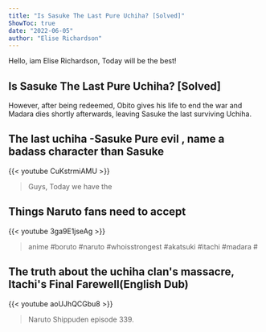```yaml
---
title: "Is Sasuke The Last Pure Uchiha? [Solved]"
ShowToc: true 
date: "2022-06-05"
author: "Elise Richardson" 
---
```


Hello, iam Elise Richardson, Today will be the best!
## Is Sasuke The Last Pure Uchiha? [Solved]
However, after being redeemed, Obito gives his life to end the war and Madara dies shortly afterwards, leaving Sasuke the last surviving Uchiha.

## The last uchiha -Sasuke            Pure evil , name a badass character than Sasuke
{{< youtube CuKstrmiAMU >}}
>Guys, Today we have the 

## Things Naruto fans need to accept
{{< youtube 3ga9E1jseAg >}}
>anime #boruto #naruto #whoisstrongest #akatsuki #itachi #madara #

## The truth about the uchiha clan's massacre, Itachi's Final Farewell(English Dub)
{{< youtube aoUJhQCGbu8 >}}
>Naruto Shippuden episode 339.

